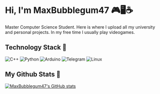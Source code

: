 # Hi, I'm MaxBubblegum47 🎮🖥️☕
Master Computer Science Student. Here is where I upload all my university and personal projects. In my free time I usually play videogames.

## Technology Stack 🧰
![C++](https://img.shields.io/badge/c++-%2300599C.svg?style=for-the-badge&logo=c%2B%2B&logoColor=white) ![Python](https://img.shields.io/badge/python-3670A0?style=for-the-badge&logo=python&logoColor=ffdd54) ![Arduino](https://img.shields.io/badge/-Arduino-00979D?style=for-the-badge&logo=Arduino&logoColor=white) ![Telegram](https://img.shields.io/badge/Telegram-2CA5E0?style=for-the-badge&logo=telegram&logoColor=white)  	![Linux](https://img.shields.io/badge/Linux-FCC624?style=for-the-badge&logo=linux&logoColor=black)

## My Github Stats 🧭

[![MaxBubblegum47's GitHub stats](https://github-readme-stats.vercel.app/api?username=MaxBubblegum47&show_icons=true&theme=dark)](https://github.com/anuraghazra/github-readme-stats)
